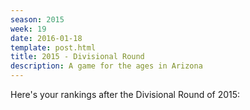 ```yaml
---
season: 2015
week: 19
date: 2016-01-18
template: post.html
title: 2015 - Divisional Round
description: A game for the ages in Arizona
---
```


Here's your rankings after the Divisional Round of 2015:

